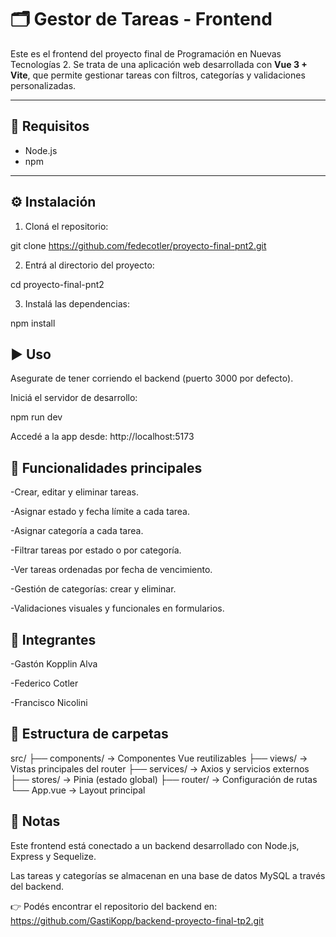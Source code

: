 # 🗂️ Gestor de Tareas - Frontend

Este es el frontend del proyecto final de Programación en Nuevas Tecnologías 2. Se trata de una aplicación web desarrollada con **Vue 3 + Vite**, que permite gestionar tareas con filtros, categorías y validaciones personalizadas.

---

## 🚀 Requisitos

- Node.js
- npm 

---

## ⚙️ Instalación

1. Cloná el repositorio:

git clone https://github.com/fedecotler/proyecto-final-pnt2.git

2. Entrá al directorio del proyecto:

cd proyecto-final-pnt2

3. Instalá las dependencias:

npm install

## ▶️ Uso
Asegurate de tener corriendo el backend (puerto 3000 por defecto).

Iniciá el servidor de desarrollo:

npm run dev

Accedé a la app desde: http://localhost:5173

## 🧩 Funcionalidades principales

-Crear, editar y eliminar tareas.

-Asignar estado y fecha límite a cada tarea.

-Asignar categoría a cada tarea.

-Filtrar tareas por estado o por categoría.

-Ver tareas ordenadas por fecha de vencimiento.

-Gestión de categorías: crear y eliminar.

-Validaciones visuales y funcionales en formularios.

## 👥 Integrantes

-Gastón Kopplin Alva

-Federico Cotler

-Francisco Nicolini

## 📁 Estructura de carpetas
src/
├── components/ → Componentes Vue reutilizables
├── views/ → Vistas principales del router
├── services/ → Axios y servicios externos
├── stores/ → Pinia (estado global)
├── router/ → Configuración de rutas
└── App.vue → Layout principal

## 🔗 Notas

Este frontend está conectado a un backend desarrollado con Node.js, Express y Sequelize.

Las tareas y categorías se almacenan en una base de datos MySQL a través del backend.

👉 Podés encontrar el repositorio del backend en:
https://github.com/GastiKopp/backend-proyecto-final-tp2.git